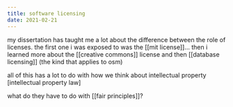 ```yaml
---
title: software licensing
date: 2021-02-21
---
```


my dissertation has taught me a lot about the difference between the role of licenses. the first one i was exposed to was the [[mit license]]... then i learned more about the [[creative commons]] license and then [[database licensing]] (the kind that applies to osm)

all of this has a lot to do with how we think about intellectual property [intellectual property law]

what do they have to do with [[fair principles]]?